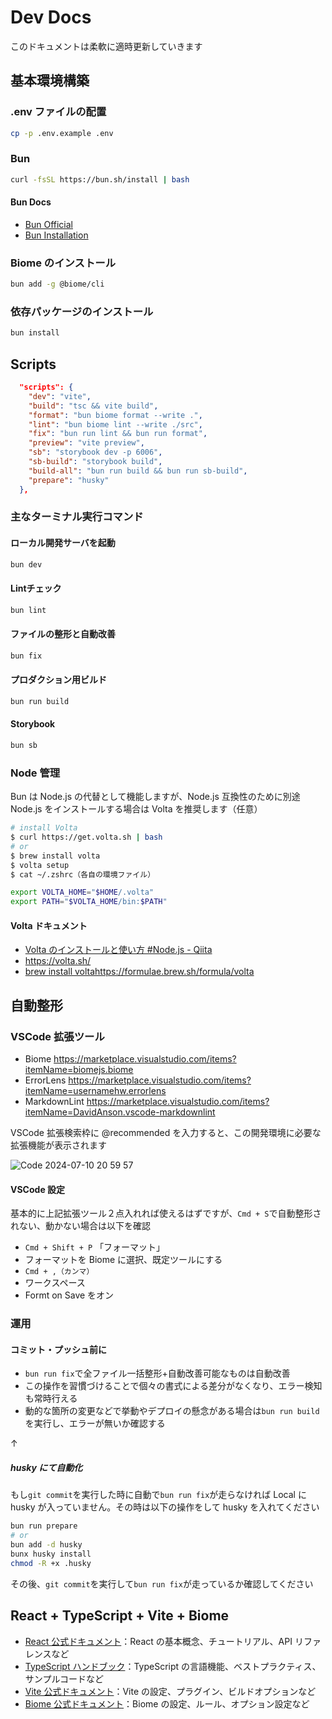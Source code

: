 # Dev Docs

このドキュメントは柔軟に適時更新していきます

## 基本環境構築

### .env ファイルの配置

```sh
cp -p .env.example .env
```

### Bun

```sh
curl -fsSL https://bun.sh/install | bash
```

#### Bun Docs

- [Bun Official](https://bun.sh/)
- [Bun Installation](https://bun.sh/docs/installation)

### Biome のインストール

```sh
bun add -g @biome/cli
```

### 依存パッケージのインストール

```sh
bun install
```

## Scripts

```json
  "scripts": {
    "dev": "vite",
    "build": "tsc && vite build",
    "format": "bun biome format --write .",
    "lint": "bun biome lint --write ./src",
    "fix": "bun run lint && bun run format",
    "preview": "vite preview",
    "sb": "storybook dev -p 6006",
    "sb-build": "storybook build",
    "build-all": "bun run build && bun run sb-build",
    "prepare": "husky"
  },
```

### 主なターミナル実行コマンド

#### ローカル開発サーバを起動

```sh
bun dev
```

#### Lintチェック

```sh
bun lint
```

#### ファイルの整形と自動改善

```sh
bun fix
```

#### プロダクション用ビルド

```sh
bun run build
```

#### Storybook

```sh
bun sb
```

### Node 管理

Bun は Node.js の代替として機能しますが、Node.js 互換性のために別途 Node.js をインストールする場合は Volta を推奨します（任意）

```sh
# install Volta
$ curl https://get.volta.sh | bash
# or
$ brew install volta
$ volta setup
$ cat ~/.zshrc（各自の環境ファイル）

export VOLTA_HOME="$HOME/.volta"
export PATH="$VOLTA_HOME/bin:$PATH"

```

#### Volta ドキュメント

- [Volta のインストールと使い方 #Node.js - Qiita](https://qiita.com/YoshinoriKanno/items/1a41b840a68dea2fb7e7)
- <https://volta.sh/>
- [brew install voltahttps://formulae.brew.sh/formula/volta](https://formulae.brew.sh/formula/volta)

## 自動整形

### VSCode 拡張ツール

- Biome <https://marketplace.visualstudio.com/items?itemName=biomejs.biome>
- ErrorLens <https://marketplace.visualstudio.com/items?itemName=usernamehw.errorlens>
- MarkdownLint <https://marketplace.visualstudio.com/items?itemName=DavidAnson.vscode-markdownlint>

VSCode 拡張検索枠に @recommended を入力すると、この開発環境に必要な拡張機能が表示されます

![Code 2024-07-10 20 59 57](https://github.com/BoxPistols/react-drone-vite/assets/10333049/518a259e-09eb-43cc-8e3b-9b841226fcaa)

#### VSCode 設定

基本的に上記拡張ツール２点入れれば使えるはずですが、`Cmd + S`で自動整形されない、動かない場合は以下を確認

- `Cmd + Shift + P` 「フォーマット」
- フォーマットを Biome に選択、既定ツールにする
- `Cmd + ,（カンマ）`
- ワークスペース
- Formt on Save をオン

### 運用

#### コミット・プッシュ前に

- `bun run fix`で全ファイル一括整形+自動改善可能なものは自動改善
- この操作を習慣づけることで個々の書式による差分がなくなり、エラー検知も常時行える
- 動的な箇所の変更などで挙動やデプロイの懸念がある場合は`bun run build`を実行し、エラーが無いか確認する

↑

##### husky にて自動化

もし`git commit`を実行した時に自動で`bun run fix`が走らなければ Local に husky が入っていません。その時は以下の操作をして husky を入れてください

```sh
bun run prepare
# or
bun add -d husky
bunx husky install
chmod -R +x .husky
```

その後、`git commit`を実行して`bun run fix`が走っているか確認してください

## React + TypeScript + Vite + Biome

- [React 公式ドキュメント](https://ja.react.dev/blog/2023/03/16/introducing-react-dev/)：React の基本概念、チュートリアル、API リファレンスなど
- [TypeScript ハンドブック](https://www.typescriptlang.org/)：TypeScript の言語機能、ベストプラクティス、サンプルコードなど
- [Vite 公式ドキュメント](https://ja.vitejs.dev/)：Vite の設定、プラグイン、ビルドオプションなど
- [Biome 公式ドキュメント](https://biomejs.dev/ja)：Biome の設定、ルール、オプション設定など
